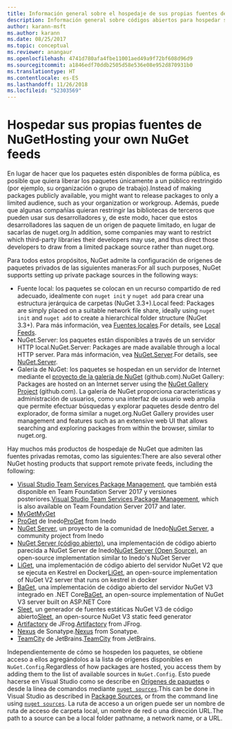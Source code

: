 ```yaml
---
title: Información general sobre el hospedaje de sus propias fuentes de NuGet
description: Información general sobre códigos abiertos para hospedar sus propias fuentes o galerías de paquetes de NuGet, ya sea de forma local o remota.
author: karann-msft
ms.author: karann
ms.date: 08/25/2017
ms.topic: conceptual
ms.reviewer: anangaur
ms.openlocfilehash: 4741d780afa4fbe11001aed49a9f72bf608d96d9
ms.sourcegitcommit: a1846edf70ddb2505d58e536e08e952d870931b0
ms.translationtype: HT
ms.contentlocale: es-ES
ms.lasthandoff: 11/26/2018
ms.locfileid: "52303569"
---
```

# <a name="hosting-your-own-nuget-feeds"></a><span data-ttu-id="cf773-103">Hospedar sus propias fuentes de NuGet</span><span class="sxs-lookup"><span data-stu-id="cf773-103">Hosting your own NuGet feeds</span></span>

<span data-ttu-id="cf773-104">En lugar de hacer que los paquetes estén disponibles de forma pública, es posible que quiera liberar los paquetes únicamente a un público restringido (por ejemplo, su organización o grupo de trabajo).</span><span class="sxs-lookup"><span data-stu-id="cf773-104">Instead of making packages publicly available, you might want to release packages to only a limited audience, such as your organization or workgroup.</span></span> <span data-ttu-id="cf773-105">Además, puede que algunas compañías quieran restringir las bibliotecas de terceros que pueden usar sus desarrolladores y, de este modo, hacer que estos desarrolladores las saquen de un origen de paquete limitado, en lugar de sacarlas de nuget.org.</span><span class="sxs-lookup"><span data-stu-id="cf773-105">In addition, some companies may want to restrict which third-party libraries their developers may use, and thus direct those developers to draw from a limited package source rather than nuget.org.</span></span>

<span data-ttu-id="cf773-106">Para todos estos propósitos, NuGet admite la configuración de orígenes de paquetes privados de las siguientes maneras:</span><span class="sxs-lookup"><span data-stu-id="cf773-106">For all such purposes, NuGet supports setting up private package sources in the following ways:</span></span>

- <span data-ttu-id="cf773-107">Fuente local: los paquetes se colocan en un recurso compartido de red adecuado, idealmente con `nuget init` y `nuget add` para crear una estructura jerárquica de carpetas (NuGet 3.3+).</span><span class="sxs-lookup"><span data-stu-id="cf773-107">Local feed: Packages are simply placed on a suitable network file share, ideally using `nuget init` and `nuget add` to create a hierarchical folder structure (NuGet 3.3+).</span></span> <span data-ttu-id="cf773-108">Para más información, vea [Fuentes locales](../hosting-packages/local-feeds.md).</span><span class="sxs-lookup"><span data-stu-id="cf773-108">For details, see [Local Feeds](../hosting-packages/local-feeds.md).</span></span>
- <span data-ttu-id="cf773-109">NuGet.Server: los paquetes están disponibles a través de un servidor HTTP local.</span><span class="sxs-lookup"><span data-stu-id="cf773-109">NuGet.Server: Packages are made available through a local HTTP server.</span></span> <span data-ttu-id="cf773-110">Para más información, vea [NuGet.Server](../hosting-packages/nuget-server.md).</span><span class="sxs-lookup"><span data-stu-id="cf773-110">For details, see [NuGet.Server](../hosting-packages/nuget-server.md).</span></span>
- <span data-ttu-id="cf773-111">Galería de NuGet: los paquetes se hospedan en un servidor de Internet mediante el [proyecto de la galería de NuGet](https://github.com/NuGet/NuGetGallery#build-and-run-the-gallery-in-arbitrary-number-easy-steps) (github.com).</span><span class="sxs-lookup"><span data-stu-id="cf773-111">NuGet Gallery: Packages are hosted on an Internet server using the [NuGet Gallery Project](https://github.com/NuGet/NuGetGallery#build-and-run-the-gallery-in-arbitrary-number-easy-steps) (github.com).</span></span> <span data-ttu-id="cf773-112">La galería de NuGet proporciona características y administración de usuarios, como una interfaz de usuario web amplia que permite efectuar búsquedas y explorar paquetes desde dentro del explorador, de forma similar a nuget.org.</span><span class="sxs-lookup"><span data-stu-id="cf773-112">NuGet Gallery provides user management and features such as an extensive web UI that allows searching and exploring packages from within the browser, similar to nuget.org.</span></span>

<span data-ttu-id="cf773-113">Hay muchos más productos de hospedaje de NuGet que admiten las fuentes privadas remotas, como las siguientes:</span><span class="sxs-lookup"><span data-stu-id="cf773-113">There are also several other NuGet hosting products that support remote private feeds, including the following:</span></span>

- <span data-ttu-id="cf773-114">[Visual Studio Team Services Package Management](https://www.visualstudio.com/docs/package/nuget/publish), que también está disponible en Team Foundation Server 2017 y versiones posteriores.</span><span class="sxs-lookup"><span data-stu-id="cf773-114">[Visual Studio Team Services Package Management](https://www.visualstudio.com/docs/package/nuget/publish), which is also available on Team Foundation Server 2017 and later.</span></span>
- [<span data-ttu-id="cf773-115">MyGet</span><span class="sxs-lookup"><span data-stu-id="cf773-115">MyGet</span></span>](http://myget.org)
- <span data-ttu-id="cf773-116">[ProGet](http://inedo.com/proget) de Inedo</span><span class="sxs-lookup"><span data-stu-id="cf773-116">[ProGet](http://inedo.com/proget) from Inedo</span></span>
- <span data-ttu-id="cf773-117">[NuGet Server](http://nugetserver.net/), un proyecto de la comunidad de Inedo</span><span class="sxs-lookup"><span data-stu-id="cf773-117">[NuGet Server](http://nugetserver.net/), a community project from Inedo</span></span>
- <span data-ttu-id="cf773-118">[NuGet Server (código abierto)](http://nuget-server.net), una implementación de código abierto parecida a NuGet Server de Inedo</span><span class="sxs-lookup"><span data-stu-id="cf773-118">[NuGet Server (Open Source)](http://nuget-server.net), an open-source implementation similar to Inedo's NuGet Server</span></span>
- <span data-ttu-id="cf773-119">[LiGet](https://github.com/ai-traders/liget), una implementación de código abierto del servidor NuGet V2 que se ejecuta en Kestrel en Docker</span><span class="sxs-lookup"><span data-stu-id="cf773-119">[LiGet](https://github.com/ai-traders/liget), an open-source implementation of NuGet V2 server that runs on kestrel in docker</span></span>
- <span data-ttu-id="cf773-120">[BaGet](https://github.com/loic-sharma/BaGet), una implementación de código abierto del servidor NuGet V3 integrado en .NET Core</span><span class="sxs-lookup"><span data-stu-id="cf773-120">[BaGet](https://github.com/loic-sharma/BaGet), an open-source implementation of NuGet V3 server built on ASP.NET Core</span></span>
- <span data-ttu-id="cf773-121">[Sleet](https://github.com/emgarten/sleet), un generador de fuentes estáticas NuGet V3 de código abierto</span><span class="sxs-lookup"><span data-stu-id="cf773-121">[Sleet](https://github.com/emgarten/sleet), an open-source NuGet V3 static feed generator</span></span>
- <span data-ttu-id="cf773-122">[Artifactory](https://www.jfrog.com/artifactory/) de JFrog.</span><span class="sxs-lookup"><span data-stu-id="cf773-122">[Artifactory](https://www.jfrog.com/artifactory/) from JFrog.</span></span>
- <span data-ttu-id="cf773-123">[Nexus](http://www.sonatype.org/nexus/) de Sonatype.</span><span class="sxs-lookup"><span data-stu-id="cf773-123">[Nexus](http://www.sonatype.org/nexus/) from Sonatype.</span></span>
- <span data-ttu-id="cf773-124">[TeamCity](https://www.jetbrains.com/teamcity/) de JetBrains.</span><span class="sxs-lookup"><span data-stu-id="cf773-124">[TeamCity](https://www.jetbrains.com/teamcity/) from JetBrains.</span></span>

<span data-ttu-id="cf773-125">Independientemente de cómo se hospeden los paquetes, se obtiene acceso a ellos agregándolos a la lista de orígenes disponibles en `NuGet.Config`.</span><span class="sxs-lookup"><span data-stu-id="cf773-125">Regardless of how packages are hosted, you access them by adding them to the list of available sources in `NuGet.Config`.</span></span> <span data-ttu-id="cf773-126">Esto puede hacerse en Visual Studio como se describe en [Orígenes de paquetes](../tools/package-manager-ui.md#package-sources) o desde la línea de comandos mediante [`nuget sources`](../tools/cli-ref-sources.md).</span><span class="sxs-lookup"><span data-stu-id="cf773-126">This can be done in Visual Studio as described in [Package Sources](../tools/package-manager-ui.md#package-sources), or from the command line using [`nuget sources`](../tools/cli-ref-sources.md).</span></span> <span data-ttu-id="cf773-127">La ruta de acceso a un origen puede ser un nombre de ruta de acceso de carpeta local, un nombre de red o una dirección URL.</span><span class="sxs-lookup"><span data-stu-id="cf773-127">The path to a source can be a local folder pathname, a network name, or a URL.</span></span>

